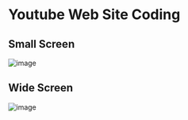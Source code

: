 # Youtube Web Site Coding 

## Small Screen

![image](https://user-images.githubusercontent.com/26162773/82054990-bfd7e480-96b7-11ea-955f-84a09f090ca6.png)



## Wide Screen

![image](https://user-images.githubusercontent.com/26162773/82055246-1e04c780-96b8-11ea-91ad-848f7091a667.png)